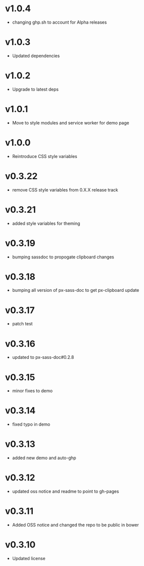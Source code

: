 v1.0.4
==================
* changing ghp.sh to account for Alpha releases

v1.0.3
==================
* Updated dependencies

v1.0.2
==================
* Upgrade to latest deps

v1.0.1
==================
* Move to style modules and service worker for demo page

v1.0.0
==================
* Reintroduce CSS style variables

v0.3.22
==================
* remove CSS style variables from 0.X.X release track

v0.3.21
==================
* added style variables for theming

v0.3.19
==================
* bumping sassdoc to propogate clipboard changes

v0.3.18
==================
* bumping all version of px-sass-doc to get px-clipboard update

v0.3.17
==================
* patch test

v0.3.16
==========================
* updated to px-sass-doc#0.2.8

v0.3.15
==============================
* minor fixes to demo

v0.3.14
==============================
* fixed typo in demo

v0.3.13
==============================
* added new demo and auto-ghp

v0.3.12
==============================
* updated oss notice and readme to point to gh-pages

v0.3.11
==============================
* Added OSS notice and changed the repo to be public in bower

v0.3.10
==============================
* Updated license
